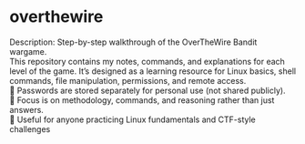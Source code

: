 # overthewire
Description:
Step-by-step walkthrough of the OverTheWire Bandit
 wargame.<br>
This repository contains my notes, commands, and explanations for each level of the game.
It’s designed as a learning resource for Linux basics, shell commands, file manipulation, permissions, and remote access.
<br>
🔹 Passwords are stored separately for personal use (not shared publicly). <br>
🔹 Focus is on methodology, commands, and reasoning rather than just answers.<br>
🔹 Useful for anyone practicing Linux fundamentals and CTF-style challenges

